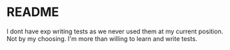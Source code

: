 # README

I dont have exp writing tests as we never used them at my current position. Not by my choosing.
I'm more than willing to learn and write tests.